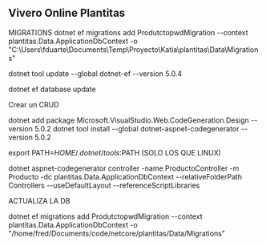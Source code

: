 ## Vivero Online Plantitas

MIGRATIONS
dotnet ef migrations add ProdutctopwdMigration --context plantitas.Data.ApplicationDbContext -o "C:\Users\fduarte\Documents\Temp\Proyecto\Katia\plantitas\Data\Migrations"

dotnet tool update --global dotnet-ef --version 5.0.4

dotnet ef database update

Crear un CRUD


dotnet add package Microsoft.VisualStudio.Web.CodeGeneration.Design --version 5.0.2
dotnet tool install --global dotnet-aspnet-codegenerator --version 5.0.2

export PATH=$HOME/.dotnet/tools:$PATH (SOLO LOS QUE LINUX)

dotnet aspnet-codegenerator controller -name ProductoController -m Producto -dc plantitas.Data.ApplicationDbContext --relativeFolderPath Controllers --useDefaultLayout --referenceScriptLibraries


ACTUALIZA LA DB

dotnet ef migrations add ProdutctopwdMigration --context plantitas.Data.ApplicationDbContext -o "/home/fred/Documents/code/netcore/plantitas/Data/Migrations"